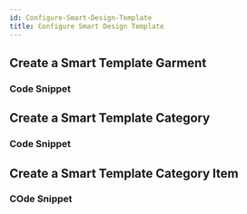 ```yaml
---
id: Configure-Smart-Design-Template
title: Configure Smart Design Template
---
```


## Create a Smart Template Garment
### Code Snippet

## Create a Smart Template Category
### Code Snippet

## Create a Smart Template Category Item 
### COde Snippet

